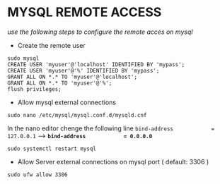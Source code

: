# MYSQL REMOTE ACCESS
_use the following steps to configure the remote acces on mysql_

- Create the remote user
```
sudo mysql
CREATE USER 'myuser'@'localhost' IDENTIFIED BY 'mypass';
CREATE USER 'myuser'@'%' IDENTIFIED BY 'mypass';
GRANT ALL ON *.* TO 'myuser'@'localhost';
GRANT ALL ON *.* TO 'myuser'@'%';
flush privileges;
```

- Allow mysql external connections
```
sudo nano /etc/mysql/mysql.conf.d/mysqld.cnf
```
In the nano editor chenge the following line
`bind-address            = 127.0.0.1` --> **`bind-address            = 0.0.0.0`**

``sudo systemctl restart mysql``

- Allow Server external connections on mysql port ( default: 3306 )
```
sudo ufw allow 3306
```

